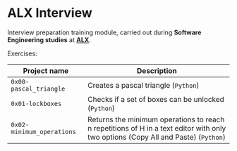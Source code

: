 # ALX Interview

Interview preparation training module, carried out during **Software Engineering studies** at **[ALX](https://www.alxafrica.com/)**.

Exercises:

| Project name | Description |
| ------------ | ----------- |
| `0x00-pascal_triangle` | Creates a pascal triangle (`Python`) |
| `0x01-lockboxes` | Checks if a set of boxes can be unlocked (`Python`) |
| `0x02-minimum_operations` | Returns the minimum operations to reach n repetitions of H in a text editor with only two options (Copy All and Paste) (`Python`) |\n
